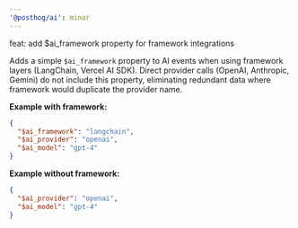 ```yaml
---
'@posthog/ai': minor
---
```


feat: add $ai_framework property for framework integrations

Adds a simple `$ai_framework` property to AI events when using framework layers (LangChain, Vercel AI SDK). Direct provider calls (OpenAI, Anthropic, Gemini) do not include this property, eliminating redundant data where framework would duplicate the provider name.

**Example with framework:**
```json
{
  "$ai_framework": "langchain",
  "$ai_provider": "openai",
  "$ai_model": "gpt-4"
}
```

**Example without framework:**
```json
{
  "$ai_provider": "openai",
  "$ai_model": "gpt-4"
}
```
